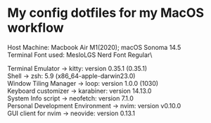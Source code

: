# My config dotfiles for my MacOS workflow

Host Machine: Macbook Air M1(2020); macOS Sonoma 14.5\
Terminal Font used: MesloLGS Nerd Font Regular\

Terminal Emulator -> kitty: version 0.35.1 (0.35.1)\
Shell -> zsh: 5.9 (x86_64-apple-darwin23.0)\
Window Tiling Manager -> loop: version 1.0.0 (1030)\
Keyboard customizer -> karabiner: version 14.13.0\
System Info script -> neofetch: version 7.1.0\
Personal Development Environment -> nvim: version v0.10.0\
GUI client for nvim -> neovide: version 0.13.1
